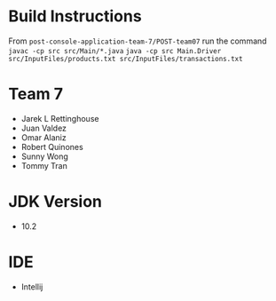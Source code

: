 # Build Instructions
 From `post-console-application-team-7/POST-team07` run the command
 `javac -cp src src/Main/*.java`
 `java -cp src Main.Driver src/InputFiles/products.txt src/InputFiles/transactions.txt`

# Team 7

- Jarek L Rettinghouse
- Juan Valdez
- Omar Alaniz
- Robert Quinones
- Sunny Wong
- Tommy Tran

# JDK Version
- 10.2

# IDE
- Intellij
